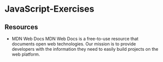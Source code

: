 # JavaScript-Exercises

## Resources
- MDN Web Docs
MDN Web Docs is a free-to-use resource that documents open web technologies. Our mission is to provide developers with the information they need to easily build projects on the web platform.